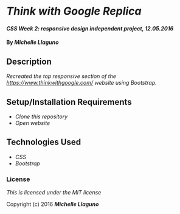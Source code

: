# _Think with Google Replica_

#### _CSS Week 2: responsive design independent project, 12.05.2016_

#### By _**Michelle Llaguno**_

## Description

_Recreated the top responsive section of the https://www.thinkwithgoogle.com/ website using Bootstrap._

## Setup/Installation Requirements

* _Clone this repository_
* _Open website_

## Technologies Used

* _CSS_
* _Bootstrap_

### License

*This is licensed under the MIT license*

Copyright (c) 2016 **_Michelle Llaguno_**


